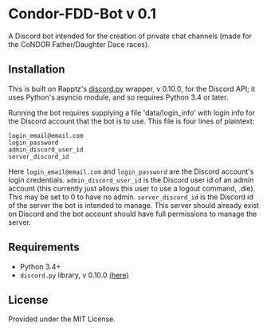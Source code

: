 # Condor-FDD-Bot v 0.1

A Discord bot intended for the creation of private chat channels (made for the CoNDOR Father/Daughter Dace races).

## Installation

This is built on Rapptz's [discord.py](https://github.com/Rapptz/discord.py/tree/async/discord) wrapper, v 0.10.0,
for the Discord API; it uses Python's asyncio module, and so requires Python 3.4 or later.

Running the bot requires supplying a file 'data/login_info' with login info for the Discord account 
that the bot is to use. This file is four lines of plaintext:

```
login_email@email.com
login_password
admin_discord_user_id
server_discord_id
```

Here `login_email@email.com` and `login_password` are the Discord account's login credentials. `admin_discord_user_id` 
is the Discord user id of an admin account (this currently just allows this user to use a logout command, .die). 
This may be set to 0 to have no admin. `server_discord_id` is the Discord id of the server the bot is intended to manage. 
This server should already exist on Discord and the bot account should have full permissions to manage the server.

## Requirements

* Python 3.4+
* `discord.py` library, v 0.10.0 [(here)](https://github.com/Rapptz/discord.py/tree/async/discord) 

## License

Provided under the MIT License.



